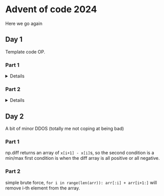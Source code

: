 # Advent of code 2024

Here we go again

## Day 1

Template code OP.

### Part 1
<details>

zip returns iterator of pairs, generated from 2 sequences. zip is good.

</details>

### Part 2
<details>

good old collections.Counter

</details>

## Day 2

A bit of minor DDOS (totally me not coping at being bad)

### Part 1

np.diff returns an array of `x[i+1] - x[i]`s, so the second condition is a min/max
first condition is when the diff array is all positive or all negative.

### Part 2

simple brute force, `for i in range(len(arr)): arr[:i] + arr[i+1:]` will remove i-th element from the array.